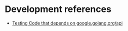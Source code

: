 # Development references

- [Testing Code that depends on google.golang.org/api](https://github.com/googleapis/google-api-go-client/blob/master/testing.md)
